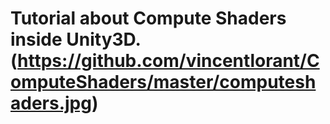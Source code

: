 # Tutorial about Compute Shaders inside Unity3D. (https://github.com/vincentlorant/ComputeShaders/master/computeshaders.jpg)
